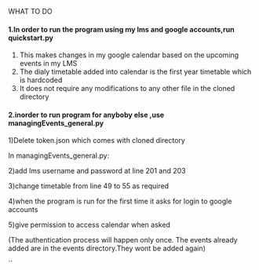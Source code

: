 WHAT TO DO

#### 1.In order to run the program using my lms and google accounts,run quickstart.py

1) This makes changes in my google calendar based on the upcoming events in my LMS
2) The dialy timetable added into calendar is the first year timetable which is hardcoded
3) It does not require any modifications to any other file in the cloned directory
  


#### 2.inorder to run program for anyboby else ,use managingEvents_general.py

1)Delete token.json which comes with cloned directory

In managingEvents_general.py:

2)add lms username and password at line 201 and 203

3)change timetable from line 49 to 55 as required

4)when the program is run for the first time it asks for login to google accounts

5)give permission to access calendar when asked

(The authentication process will happen only once.
 The events already added are in the events directory.They wont be added again)

``
